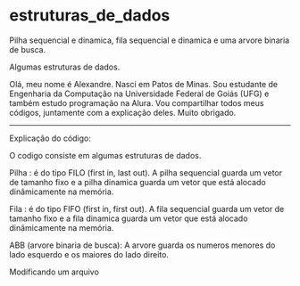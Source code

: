 # estruturas_de_dados
Pilha sequencial e dinamica, fila sequencial e dinamica e uma arvore binaria de busca.

Algumas estruturas de dados.

Olá, meu nome é Alexandre. Nasci em Patos de Minas. Sou estudante de Engenharia da Computação na Universidade Federal de Goiás (UFG) e também estudo programação na Alura. Vou compartilhar todos meus códigos, juntamente com a explicação deles. Muito obrigado.

________________________________________________________________________________________________________________________

Explicação do código:

O codigo consiste em algumas estruturas de dados.

Pilha : é do tipo FILO (first in, last out). A pilha sequencial guarda um vetor de tamanho fixo e a pilha dinamica guarda um vetor que está alocado dinâmicamente na memória.

Fila : é do tipo FIFO (first in, first out). A fila sequencial guarda um vetor de tamanho fixo e a fila dinamica guarda um vetor que está alocado dinâmicamente na memória.

ABB (arvore binaria de busca): A arvore guarda os numeros menores do lado esquerdo e os maiores do lado direito. 

Modificando um arquivo
